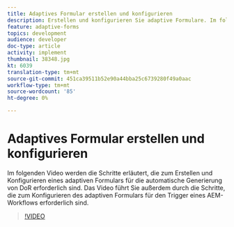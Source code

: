 ```yaml
---
title: Adaptives Formular erstellen und konfigurieren
description: Erstellen und konfigurieren Sie adaptive Formulare. Im folgenden Video werden die Schritte erläutert, die zum Erstellen und Konfigurieren eines adaptiven Formulars für die automatische Generierung von DoR erforderlich sind. Das Video führt Sie außerdem durch die Schritte, die zum Konfigurieren des adaptiven Formulars für den Trigger eines AEM-Workflows erforderlich sind.
feature: adaptive-forms
topics: development
audience: developer
doc-type: article
activity: implement
thumbnail: 38348.jpg
kt: 6039
translation-type: tm+mt
source-git-commit: 451ca39511b52e90a44bba25c6739280f49a0aac
workflow-type: tm+mt
source-wordcount: '85'
ht-degree: 0%

---
```


# Adaptives Formular erstellen und konfigurieren

Im folgenden Video werden die Schritte erläutert, die zum Erstellen und Konfigurieren eines adaptiven Formulars für die automatische Generierung von DoR erforderlich sind. Das Video führt Sie außerdem durch die Schritte, die zum Konfigurieren des adaptiven Formulars für den Trigger eines AEM-Workflows erforderlich sind.

>[!VIDEO](https://video.tv.adobe.com/v/38348/?quality=9&learn=on)


